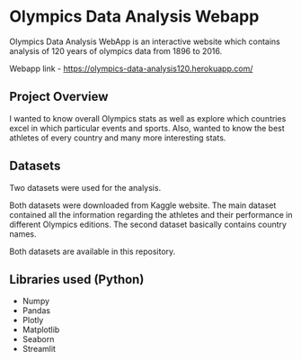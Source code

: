 # Olympics Data Analysis Webapp
Olympics Data Analysis WebApp is an interactive website which contains analysis of 120 years of olympics data from 1896 to 2016.

Webapp link -  https://olympics-data-analysis120.herokuapp.com/

## Project Overview
I wanted to know overall Olympics stats as well as explore which countries excel in which particular events and sports. Also, wanted to know the best athletes of every country
and many more interesting stats.

## Datasets
Two datasets were used for the analysis.

Both datasets were downloaded from Kaggle website.
The main dataset contained all the information regarding the athletes and their performance in different Olympics editions. The second dataset basically contains country names.

Both datasets are available in this repository.

## Libraries used (Python)
- Numpy
- Pandas
- Plotly
- Matplotlib
- Seaborn
- Streamlit
